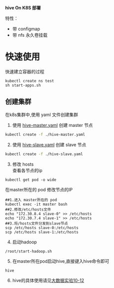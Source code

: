 **hive On K8S 部署**

特性：
- 带 configmap 
- 带 nfs 永久卷挂载

# 快速使用
快速建立容器的过程
```
kubectl create ns test
sh start-apps.sh
```

## 创建集群  

在k8s集群中,使用 yaml 文件创建集群

1. 使用 [hive-master.yaml](./hive-master.yaml) 创建 master 节点

```bash
kubectl create -f ./hive-master.yaml
```

2. 使用 [hive-slave.yaml](./hive-slave.yaml) 创建 slave 节点

```bash
kubectl create -f ./hive-slave.yaml  
```

3. 修改 hosts  
查看各节点的ip
```
kubectl get pod -o wide
```
在master所在的 pod 修改节点的IP
```
##1.进入 master所在的 pod
kubectl exec -it master bash
##2.修改/etc/hosts文件  
echo "172.30.8.4 slave-0" >> /etc/hosts
echo "172.30.7.4 slave-1" >> /etc/hosts
##3.将/hosts文件分发到slave节点
scp /etc/hosts slave-0:/etc/hosts
scp /etc/hosts slave-1:/etc/hosts
```

4. 启动hadoop  
```
/root/start-hadoop.sh
```  

5. 在master所在pod启动hive,直接键入hive命令即可
```
hive
```  
6. hive的具体使用请见[大数据实验10-12](../../experiments)

